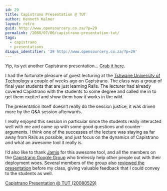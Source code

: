 ```yaml
---
id: 29
title: Capistrano Presentation @ TUT
author: Kenneth Kalmer
layout: retro
guid: http://www.opensourcery.co.za/?p=29
permalink: /2008/07/06/capistrano-presentation-tut/
tags:
  - capistrano
  - presentations
disqus_identifier: '29 http://www.opensourcery.co.za/?p=29'
---
```


Yip, its yet another Capistrano presentation&#8230; [Grab it here][1].

I had the fortunate pleasure of guest lecturing at the [Tshwane University of Technology][2] a couple of weeks ago on Capistrano. The class was a group of final year students that are just learning Rails. The lecturer had already covered Capistrano with the students to some degree and called me in to get them excited and show them how it works in the wild.

The presentation itself doesn&#8217;t really do the session justice, it was driven more by the Q&A session afterwards.

I really enjoyed this session in particular since the students really interacted well with me and came up with some good questions and counter-arguments. I think one of the successes of the lecture was staying as far away from Rails as possible, and just focus on the dynamics of Capistrano and what an awesome tool it really is.

I&#8217;d also like to thank [Jamis][3] for this awesome tool, and all the members on the [Capistrano Google Group][4] who tirelessly help other people out with their deployment woes. Several members of the group also [reviewed the presentation][5] before my class, giving valuable feedback that I could convey to the students as well.

[Capistrano Presentation @ TUT (20080529)][1]

 [1]: 2008-07-06-capistrano-presentation-tut/20080529-capistrano.pdf
 [2]: http://www.tut.ac.za
 [3]: http://weblog.jamisbuck.org/
 [4]: http://groups.google.com/group/capistrano
 [5]: http://groups.google.com/group/capistrano/browse_thread/thread/1300b56dfb8670b3/b14015f765660183?lnk=gst&q=presentation+feedback#b14015f765660183

